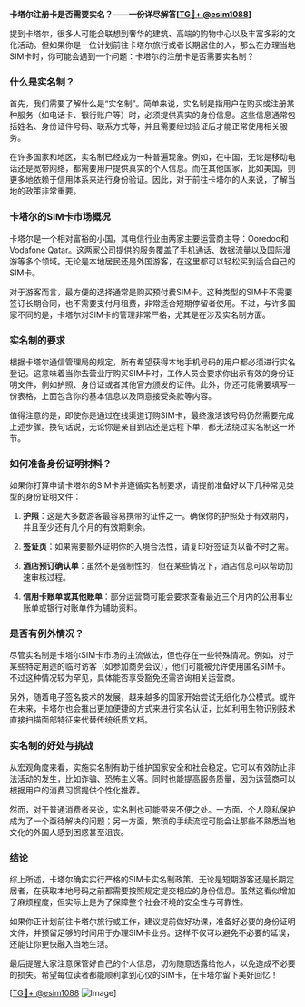 **卡塔尔注册卡是否需要实名？——一份详尽解答[[TG💪+ @esim1088](https://t.me/s/esim1088)]**

提到卡塔尔，很多人可能会联想到奢华的建筑、高端的购物中心以及丰富多彩的文化活动。但如果你是一位计划前往卡塔尔旅行或者长期居住的人，那么在办理当地SIM卡时，你可能会遇到一个问题：卡塔尔的注册卡是否需要实名制？

### 什么是实名制？

首先，我们需要了解什么是“实名制”。简单来说，实名制是指用户在购买或注册某种服务（如电话卡、银行账户等）时，必须提供真实的身份信息。这些信息通常包括姓名、身份证件号码、联系方式等，并且需要经过验证后才能正常使用相关服务。

在许多国家和地区，实名制已经成为一种普遍现象。例如，在中国，无论是移动电话还是宽带网络，都需要用户提供真实的个人信息。而在其他国家，比如美国，则更多地依赖于信用体系来进行身份验证。因此，对于前往卡塔尔的人来说，了解当地的政策非常重要。

### 卡塔尔的SIM卡市场概况

卡塔尔是一个相对富裕的小国，其电信行业由两家主要运营商主导：Ooredoo和Vodafone Qatar。这两家公司提供的服务覆盖了手机通话、数据流量以及国际漫游等多个领域。无论是本地居民还是外国游客，在这里都可以轻松买到适合自己的SIM卡。

对于游客而言，最方便的选择通常是购买预付费SIM卡。这种类型的SIM卡不需要签订长期合同，也不需要支付月租费，非常适合短期停留者使用。不过，与许多国家不同的是，卡塔尔对SIM卡的管理非常严格，尤其是在涉及实名制方面。

### 实名制的要求

根据卡塔尔通信管理局的规定，所有希望获得本地手机号码的用户都必须进行实名登记。这意味着当你去营业厅购买SIM卡时，工作人员会要求你出示有效的身份证明文件，例如护照、身份证或者其他官方颁发的证件。此外，你还可能需要填写一份表格，上面包含你的基本信息以及同意接受条款等内容。

值得注意的是，即使你是通过在线渠道订购SIM卡，最终激活该号码仍然需要完成上述步骤。换句话说，无论你是亲自到店还是远程下单，都无法绕过实名制这一环节。

### 如何准备身份证明材料？

如果你打算申请卡塔尔的SIM卡并遵循实名制要求，请提前准备好以下几种常见类型的身份证明文件：

1. **护照**：这是大多数游客最容易携带的证件之一。确保你的护照处于有效期内，并且至少还有几个月的有效期剩余。
   
2. **签证页**：如果需要额外证明你的入境合法性，请复印好签证页以备不时之需。

3. **酒店预订确认单**：虽然不是强制性的，但在某些情况下，酒店信息可以帮助加速审核过程。

4. **信用卡账单或其他账单**：部分运营商可能会要求查看最近三个月内的公用事业账单或银行对账单作为辅助资料。

### 是否有例外情况？

尽管实名制是卡塔尔SIM卡市场的主流做法，但也存在一些特殊情况。例如，对于某些特定用途的临时访客（如参加商务会议），他们可能被允许使用匿名SIM卡。不过这种情况较为罕见，具体能否享受豁免还需咨询相关运营商。

另外，随着电子签名技术的发展，越来越多的国家开始尝试无纸化办公模式。或许在未来，卡塔尔也会推出更加便捷的方式来进行实名认证，比如利用生物识别技术直接扫描面部特征来代替传统纸质文档。

### 实名制的好处与挑战

从宏观角度来看，实施实名制有助于维护国家安全和社会稳定。它可以有效防止非法活动的发生，比如诈骗、恐怖主义等。同时也能提高服务质量，因为运营商可以根据用户的消费习惯提供个性化推荐。

然而，对于普通消费者来说，实名制也可能带来不便之处。一方面，个人隐私保护成为了一个亟待解决的问题；另一方面，繁琐的手续流程可能会让那些不熟悉当地文化的外国人感到困惑甚至沮丧。

### 结论

综上所述，卡塔尔确实实行严格的SIM卡实名制政策。无论是短期游客还是长期定居者，在获取本地号码之前都需要按照规定提交相应的身份信息。虽然这看似增加了麻烦程度，但实际上是为了保障整个社会环境的安全性与可靠性。

如果你正计划前往卡塔尔旅行或工作，建议提前做好功课，准备好必要的身份证明文件，并预留足够的时间用于办理SIM卡业务。这样不仅可以避免不必要的延误，还能让你更快融入当地生活。

最后提醒大家注意保管好自己的个人信息，切勿随意透露给他人，以免造成不必要的损失。希望每位读者都能顺利拿到心仪的SIM卡，在卡塔尔留下美好回忆！

[[TG💪+ @esim1088](https://t.me/s/esim1088) ![Image](https://i.postimg.cc/4NQfJmqS/Snipaste-2025-05-13-00-14-12.png)]